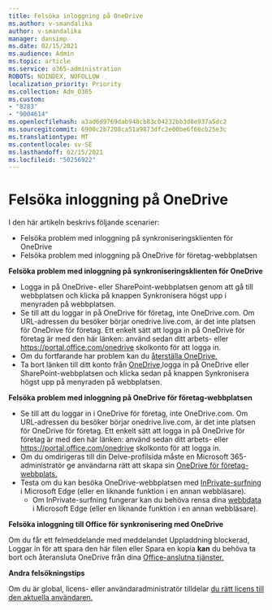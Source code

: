 ```yaml
---
title: Felsöka inloggning på OneDrive
ms.author: v-smandalika
author: v-smandalika
manager: dansimp
ms.date: 02/15/2021
ms.audience: Admin
ms.topic: article
ms.service: o365-administration
ROBOTS: NOINDEX, NOFOLLOW
localization_priority: Priority
ms.collection: Adm_O365
ms.custom:
- "8283"
- "9004614"
ms.openlocfilehash: a3ad6d9769dab948cb83c04232bb3d8e937a5dc2
ms.sourcegitcommit: 6900c2b7208ca51a9873dfc2e00be6f66cb25e3c
ms.translationtype: MT
ms.contentlocale: sv-SE
ms.lasthandoff: 02/15/2021
ms.locfileid: "50256922"
---
```

# <a name="troubleshoot-signing-in-to-onedrive"></a>Felsöka inloggning på OneDrive

I den här artikeln beskrivs följande scenarier:

- Felsöka problem med inloggning på synkroniseringsklienten för OneDrive
- Felsöka problem med inloggning på OneDrive för företag-webbplatsen

**Felsöka problem med inloggning på synkroniseringsklienten för OneDrive**

- Logga in på OneDrive- eller SharePoint-webbplatsen genom  att gå till webbplatsen och klicka på knappen Synkronisera högst upp i menyraden på webbplatsen.
- Se till att du loggar in på OneDrive för företag, inte OneDrive.com. Om URL-adressen du besöker börjar onedrive.live.com, är det inte platsen för OneDrive för företag. Ett enkelt sätt att logga in på OneDrive för företag är med den här länken: använd sedan ditt arbets- eller https://portal.office.com/onedrive skolkonto för att logga in.
- Om du fortfarande har problem kan du [återställa OneDrive.](https://support.microsoft.com/office/reset-onedrive-34701e00-bf7b-42db-b960-84905399050c)
- Ta bort länken till ditt konto från [OneDrive,](https://support.microsoft.com/office/how-to-remove-an-account-in-onedrive-72699268-9e64-45bd-b723-9a19f4512fd1)logga in på  OneDrive eller SharePoint-webbplatsen och klicka sedan på knappen Synkronisera högst upp på menyraden på webbplatsen.

**Felsöka problem med inloggning på OneDrive för företag-webbplatsen**

- Se till att du loggar in i OneDrive för företag, inte OneDrive.com. Om URL-adressen du besöker börjar onedrive.live.com, är det inte platsen för OneDrive för företag. Ett enkelt sätt att logga in på OneDrive för företag är med den här länken: använd sedan ditt arbets- eller https://portal.office.com/onedrive skolkonto för att logga in.
- Om du omdirigeras till din Delve-profilsida måste en Microsoft 365-administratör ge användarna rätt att skapa sin [OneDrive för företag-webbplats.](https://support.microsoft.com/office/you-re-redirected-to-your-delve-profile-page-after-you-click-onedrive-on-the-microsoft-365-app-launcher-2af26640-9ddf-46c3-8912-6af30efcc7b0)
- Testa om du kan besöka OneDrive-webbplatsen med [InPrivate-surfning](https://support.microsoft.com/microsoft-edge/browse-inprivate-in-microsoft-edge-e6f47704-340c-7d4f-b00d-d0cf35aa1fcc) i Microsoft Edge (eller en liknande funktion i en annan webbläsare).
    - Om InPrivate-surfning fungerar kan du behöva rensa dina [webbdata](https://support.microsoft.com/microsoft-edge/view-and-delete-browser-history-in-microsoft-edge-00cf7943-a9e1-975a-a33d-ac10ce454ca4) i Microsoft Edge (eller en liknande funktion i en annan webbläsare).

**Felsöka inloggning till Office för synkronisering med OneDrive**

Om du får ett felmeddelande med meddelandet Uppladdning blockerad, Loggar in för att spara den här filen eller Spara en kopia **kan** du behöva ta bort och återansluta OneDrive från dina [Office-anslutna tjänster.](https://support.microsoft.com/office/how-to-resolve-upload-blocked-sign-into-save-this-file-or-save-a-copy-error-messages-32c7340c-f5fb-4ca0-a829-65d8120f81f8)

**Andra felsökningstips**

Om du är global, licens- eller användaradministratör tilldelar [du rätt licens till den aktuella användaren.](https://docs.microsoft.com/microsoft-365/admin/manage/assign-licenses-to-users)

